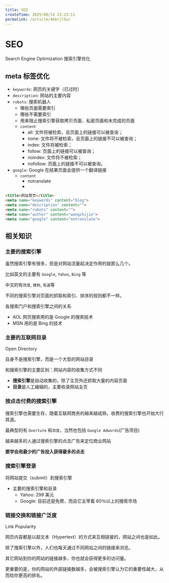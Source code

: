 ```yaml
---
title: SEO
createTime: 2025/08/14 23:23:11
permalink: /article/4kbrjl5u/
---
```

# SEO

Search Engine Optimization 搜索引擎优化

## meta 标签优化

- `keywords`: 网页的关键字（已过时）
- `description`: 网站的主要内容
- `robots`: 搜索机器人
  - 哪些页面需要索引
  - 哪些不需要索引
  - 用来阻止搜索引擎获取拷贝页面、私密页面和未完成的页面
  - `content`
    - all: 文件将被检索，且页面上的链接可以被查询；
    - none: 文件将不被检索，且页面上的链接不可以被查询；
    - index: 文件将被检索；
    - follow: 页面上的链接可以被查询；
    - noindex: 文件将不被检索；
    - nofollow: 页面上的链接不可以被查询。
- `google`: Google 在结果页面会提供一个翻译链接
  - `content`
    - notranslate
    -

```HTML
<title>网站首页</title>
<meta name="keywords" content="blog">
<meta name="description" content="">
<meta name="robots" content="">
<meta name="author" content="wangzhijie">
<meta name="google" content="notranslate">
```

## 相关知识

### 主要的搜索引擎

虽然搜索引擎有很多，但是对网站流量起决定作用的就那么几个。

比如英文的主要有 `Google`, `Yahoo`, `Bing` 等

中文的有`百度`, `搜狗`, `有道`等

不同的搜索引擎对页面的抓取和索引、排序的规则都不一样。

各搜索门户和搜索引擎之间的关系

- AOL 网页搜索用的是 Google 的搜索技术
- MSN 用的是 Bing 的技术

### 主要的互联网目录

Open Directory

自身不是搜索引擎，而是一个大型的网站目录

和搜索引擎的主要区别：网站内容的收集方式不同

- **搜索引擎**是自动收集的，除了主页外还抓取大量的内容页面
- **目录**是人工编辑的，主要收录网站主页

### 按点击付费的搜索引擎

搜索引擎也需要生存，随着互联网商务的越来越成熟，收费的搜索引擎也开始大行其道。

最典型的有 `Overture` 和`百度`，当然也包括 `Google Adwords`(广告项目)

越来越多的人通过搜索引擎的点击广告来定位商业网站

**要学会用最少的广告投入获得最多的点击**

### 搜索引擎登录

将网站提交（submit）到搜索引擎

- 主要的搜索引擎和目录
  - Yahoo: 299 美元
  - Google: 目前还是免费，而且它主宰着 60％以上的搜索市场

### 链接交换和链接广泛度

Link Popularity

网页内容都是以超文本（Hypertext）的方式来互相链接的，网站之间也是如此。

除了搜索引擎以外，人们也每天通过不同网站之间的链接来浏览。

其它网站到你的网站的链接越多，你也就会获得更多的访问量。

更重要的是，你的网站的外部链接数越多，会被搜索引擎认为它的重要性越大，从而给你更高的排名。
